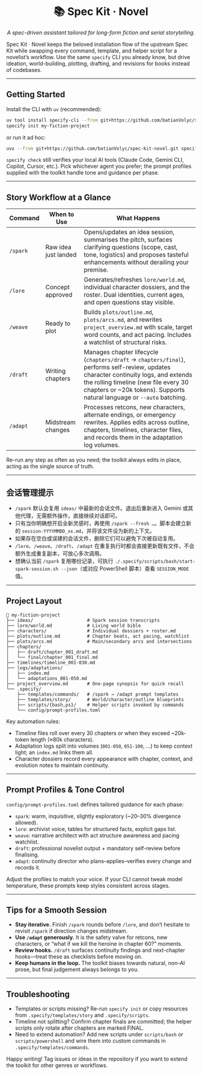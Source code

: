 <div align="center">
  <h1>📚 Spec Kit · Novel</h1>
  <p><em>A spec-driven assistant tailored for long-form fiction and serial storytelling.</em></p>
</div>

Spec Kit · Novel keeps the beloved installation flow of the upstream Spec Kit while swapping every command, template, and helper script for a novelist’s workflow. Use the same `specify` CLI you already know, but drive ideation, world-building, plotting, drafting, and revisions for books instead of codebases.

---

## Getting Started

Install the CLI with `uv` (recommended):

```bash
uv tool install specify-cli --from git+https://github.com/batianVolyc/spec-kit-novel.git
specify init my-fiction-project
```

or run it ad hoc:

```bash
uvx --from git+https://github.com/batianVolyc/spec-kit-novel.git specify init my-fiction-project
```

`specify check` still verifies your local AI tools (Claude Code, Gemini CLI, Copilot, Cursor, etc.). Pick whichever agent you prefer; the prompt profiles supplied with the toolkit handle tone and guidance per phase.

---

## Story Workflow at a Glance

| Command | When to Use | What Happens |
| ------- | ----------- | ------------- |
| `/spark` | Raw idea just landed | Opens/updates an idea session, summarises the pitch, surfaces clarifying questions (scope, cast, tone, logistics) and proposes tasteful enhancements without derailing your premise. |
| `/lore` | Concept approved | Generates/refreshes `lore/world.md`, individual character dossiers, and the roster. Dual identities, current ages, and open questions stay visible. |
| `/weave` | Ready to plot | Builds `plots/outline.md`, `plots/arcs.md`, and rewrites `project_overview.md` with scale, target word counts, and act pacing. Includes a watchlist of structural risks. |
| `/draft` | Writing chapters | Manages chapter lifecycle (`chapters/draft` → `chapters/final`), performs self-review, updates character continuity logs, and extends the rolling timeline (new file every 30 chapters or ~20k tokens). Supports natural language or `--auto` batching. |
| `/adapt` | Midstream changes | Processes retcons, new characters, alternate endings, or emergency rewrites. Applies edits across outline, chapters, timelines, character files, and records them in the adaptation log volumes. |

Re-run any step as often as you need; the toolkit always edits in place, acting as the single source of truth.

---

## 会话管理提示

- `/spark` 默认会复用 `ideas/` 中最新的会话文件。退出后重新进入 Gemini 或其他代理，无需额外操作，直接继续对话即可。
- 只有当你明确想开启全新灵感时，再使用 `/spark --fresh …`。脚本会建立新的 `session-YYYYMMDD_xx.md`，并将该文件设为新的上下文。
- 如果存在空白或误建的会话文件，删除它们可以避免下次被自动复用。
- `/lore`、`/weave`、`/draft`、`/adapt` 在重复执行时都会直接更新既有文件，不会额外生成重复副本，可放心多次调用。
- 想确认当前 `/spark` 复用哪份记录，可执行 `./.specify/scripts/bash/start-spark-session.sh --json`（或对应 PowerShell 脚本）查看 `SESSION_MODE` 值。

---

## Project Layout

```
📁 my-fiction-project
├── ideas/                    # Spark session transcripts
├── lore/world.md             # Living world bible
├── characters/               # Individual dossiers + roster.md
├── plots/outline.md          # Chapter beats, act pacing, watchlist
├── plots/arcs.md             # Main/secondary arcs and intersections
├── chapters/
│   ├── draft/chapter_001_draft.md
│   └── final/chapter_001_final.md
├── timelines/timeline_001-030.md
├── logs/adaptations/
│   ├── index.md
│   └── adaptations_001-050.md
├── project_overview.md       # One-page synopsis for quick recall
└── .specify/
    ├── templates/commands/   # /spark → /adapt prompt templates
    ├── templates/story/      # World/character/outline blueprints
    ├── scripts/{bash,ps}/    # Helper scripts invoked by commands
    └── config/prompt-profiles.toml
```

Key automation rules:
- Timeline files roll over every 30 chapters or when they exceed ~20k-token length (≈80k characters).
- Adaptation logs split into volumes (`001-050`, `051-100`, …) to keep context light; an `index.md` links them all.
- Character dossiers record every appearance with chapter, context, and evolution notes to maintain continuity.

---

## Prompt Profiles & Tone Control

`config/prompt-profiles.toml` defines tailored guidance for each phase:
- `spark`: warm, inquisitive, slightly exploratory (~20–30% divergence allowed).
- `lore`: archivist voice, tables for structured facts, explicit gaps list.
- `weave`: narrative architect with act structure awareness and pacing watchlist.
- `draft`: professional novelist output + mandatory self-review before finalising.
- `adapt`: continuity director who plans–applies–verifies every change and records it.

Adjust the profiles to match your voice. If your CLI cannot tweak model temperature, these prompts keep styles consistent across stages.

---

## Tips for a Smooth Session

- **Stay iterative.** Finish `/spark` rounds before `/lore`, and don’t hesitate to revisit `/spark` if direction changes midstream.
- **Use `/adapt` generously.** It is the safety valve for retcons, new characters, or “what if we kill the heroine in chapter 60?” moments.
- **Review hooks.** `/draft` surfaces continuity findings and next-chapter hooks—treat these as checklists before moving on.
- **Keep humans in the loop.** The toolkit biases towards natural, non-AI prose, but final judgement always belongs to you.

---

## Troubleshooting

- Templates or scripts missing? Re-run `specify init` or copy resources from `.specify/templates/story` and `.specify/scripts`.
- Timeline not splitting? Confirm chapter finals are committed; the helper scripts only rotate after chapters are marked FINAL.
- Need to extend automation? Add new scripts under `scripts/bash` or `scripts/powershell` and wire them into custom commands in `.specify/templates/commands`.

Happy writing! Tag issues or ideas in the repository if you want to extend the toolkit for other genres or workflows.
